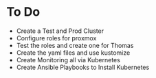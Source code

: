 # To Do
- Create a Test and Prod Cluster
- Configure roles for proxmox
- Test the roles and create one for Thomas
- Create the yaml files and use kustomize
- Create Monitoring all via Kubernetes
- Create Ansible Playbooks to Install Kubernetes